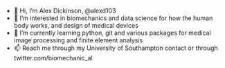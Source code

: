 - 👋 Hi, I’m Alex Dickinson, @alexd103
- 👀 I’m interested in biomechanics and data science for how the human body works, and design of medical devices
- 🌱 I’m currently learning python, git and various packages for medical image processing and finite element analysis
- 📫 Reach me through my University of Southampton contact or through twitter.com/biomechanic_al

<!---
alexd103/alexd103 is a ✨ special ✨ repository because its `README.md` (this file) appears on your GitHub profile.
You can click the Preview link to take a look at your changes.
--->
